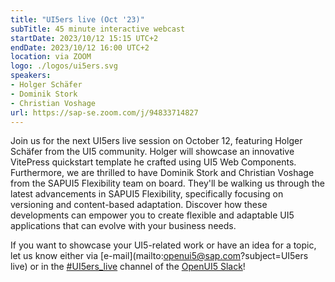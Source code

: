 ```yaml
---
title: "UI5ers live (Oct '23)"
subTitle: 45 minute interactive webcast
startDate: 2023/10/12 15:15 UTC+2
endDate: 2023/10/12 16:00 UTC+2
location: via ZOOM
logo: ./logos/ui5ers.svg
speakers:
- Holger Schäfer
- Dominik Stork
- Christian Voshage
url: https://sap-se.zoom.com/j/94833714827
---
```

Join us for the next UI5ers live session on October 12, featuring Holger Schäfer from the UI5 community. Holger will showcase an innovative VitePress quickstart template he crafted using UI5 Web Components. 
Furthermore, we are thrilled to have Dominik Stork and Christian Voshage from the SAPUI5 Flexibility team on board. They'll be walking us through the latest advancements in SAPUI5 Flexibility, specifically focusing on versioning and content-based adaptation. Discover how these developments can empower you to create flexible and adaptable UI5 applications that can evolve with your business needs.

If you want to showcase your UI5-related work or have an idea for a topic, let us know either via [e-mail](mailto:openui5@sap.com?subject=UI5ers live) or in the 
[#UI5ers_live](https://openui5.slack.com/archives/C01CP60AAN7) channel of the [OpenUI5 Slack](https://ui5-slack-invite.cfapps.eu10.hana.ondemand.com/)!
